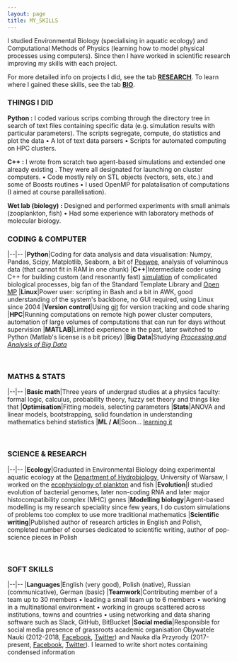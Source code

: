 ```yaml
---
layout: page
title: MY_SKILLS
---
```


I studied Environmental Biology (specialising in aquatic ecology) and Computational Methods of Physics (learning how to model physical processes using computers). Since then I have worked in scientific research improving my skills with each project.

For more detailed info on projects I did, see the tab [**RESEARCH**](/3_RESEARCH). To learn where I gained these skills, see the tab [**BIO**](/1_BIO).

### THINGS I DID

**Python :**  I coded various scrips combing through the directory tree in search of text files containing specific data (e.g. simulation results with particular parameters). The scripts segregate, compute, do statistics and plot the data  •  A lot of text data parsers  •  Scripts for automated computing on HPC clusters. 

**C++ :**  I wrote from scratch two agent-based simulations and extended one already existing . They were all designated for launching on cluster computers.   •  Code mostly rely on STL objects (vectors, sets, etc.)  and some of Boosts routines   •   I used OpenMP for palatalisation of computations (I aimed at course parallelisation).

**Wet lab (biology) :**  Designed and performed experiments with small animals (zooplankton, fish)   •   Had some experience with laboratory methods of molecular biology.

### CODING & COMPUTER

|--|--
|**Python**|Coding for data analysis and data visualisation: Numpy, Pandas, Scipy, Matplotlib, Seaborn, a bit of [Peewee](http://docs.peewee-orm.com/en/latest/), analysis of voluminous data (that cannot fit in RAM in one chunk)
|**C++**|Intermediate coder using C++ for building custom (and resonantly fast) [simulation](https://github.com/pbentkowski/MHC_Evolution) of complicated biological processes, big fan of the Standard Template Library and [Open MP](https://github.com/pbentkowski/Random-Numbers-and-Multithreading-in-C-11)
|**Linux**|Power user: scripting in Bash and a bit in AWK, good understanding of the system's backbone, no GUI required, using Linux since 2004
|**Version control**|Using [git](https://bentkowski.net/repos.html) for version tracking and code sharing
|**HPC**|Running computations on remote high power cluster computers, automation of large volumes of computations that can run for days without supervision
|**MATLAB**|Limited experience in the past, later switched to Python (Matlab's license is a bit pricey)
|**Big Data**|Studying [*Processing and Analysis of Big Data*](http://datascience.ii.pw.edu.pl/bigdata.html)

&nbsp;

### MATHS & STATS

|--|--
|**Basic&nbsp;math**|Three years of undergrad studies at a physics faculty: formal logic, calculus, probability theory, fuzzy set theory and things like that
|**Optimisation**|Fitting models, selecting parameters
|**Stats**|ANOVA and linear models, bootstrapping, solid foundation in understanding mathematics behind statistics
|**ML&nbsp;/&nbsp;AI**|Soon... [learning it](https://www.packtpub.com/big-data-and-business-intelligence/python-machine-learning-second-edition)

&nbsp;

### SCIENCE & RESEARCH

|--|--
|**Ecology**|Graduated in Environmental Biology doing experimental aquatic ecology at the [Department of Hydrobiology](http://www.hydro.biol.uw.edu.pl/en), University of Warsaw, I worked on the [ecophysiology of plankton](https://www.researchgate.net/publication/226083801_Role_of_melatonin_in_the_control_of_depth_distribution_of_Daphnia_magna) and fish
|**Evolution**|I studied evolution of bacterial genomes, later non-coding RNA and later major histocompatibility complex (MHC) genes
|**Modelling biology**|Agent-based modelling is my research speciality since few years, I do custom simulations of problems too complex to use more traditional mathematics
|**Scientific writing**|Published author of research articles in English and Polish, completed number of courses dedicated to scientific writing, author of pop-science pieces in Polish

&nbsp;

### SOFT SKILLS

|--|--
|**Languages**|English (very good), Polish (native), Russian (communicative), German (basic)
|**Teamwork**|Contributing member of a team up to 30 members • leading a small team up to 6 members • working in a multinational environment • working in groups scattered across institutions, towns and countries • using networking and data sharing software such as Slack, GitHub, BitBucket
|**Social&nbsp;media**|Responsible for social media presence of grassroots academic organisation Obywatele Nauki (2012-2018, [Facebook](https://www.facebook.com/obywatelenauki/), [Twitter](https://twitter.com/obywatelenauki)) and Nauka dla Przyrody (2017-present, [Facebook](https://www.facebook.com/wierzewbialowieze/), [Twitter](https://twitter.com/naukaprzyrody)). I learned to write short notes containing condensed information